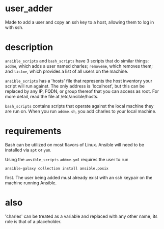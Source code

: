 # user_adder

Made to add a user and copy an ssh key to a host, allowing them to log in with ssh.

# description

`ansible_scripts` and `bash_scripts` have 3 scripts that do similar things: `addme`, which adds a user named charles; `removeme`, which removes them; and `listme`, which provides a list of all users on the machine.

`ansible_scripts` has a 'hosts' file that represents the host inventory your script will run against. The only address is 'localhost', but this can be replaced by any IP, FQDN, or group thereof that you can access as root. For more detail, read the file at /etc/ansible/hosts.

`bash_scripts` contains scripts that operate against the local machine they are run on. When you run `addme.sh`, you add charles to your local machine.

# requirements

Bash can be utilized on most flavors of Linux. Ansible will need to be installed  via `apt` or `yum`.

Using the `ansible_scripts` `addme.yml` requires the user to run

`ansible-galaxy collection install ansible.posix`

first. The user being added must already exist with an ssh keypair on the machine running Ansible.

# also

'charles' can be treated as a variable and replaced with any other name; its role is that of a placeholder.
